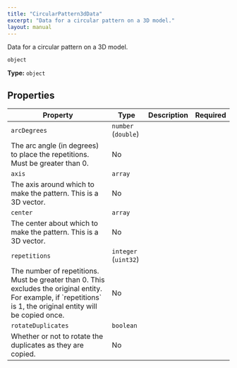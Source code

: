 ```yaml
---
title: "CircularPattern3dData"
excerpt: "Data for a circular pattern on a 3D model."
layout: manual
---
```


Data for a circular pattern on a 3D model.


`object`

**Type:** `object`





## Properties

| Property | Type | Description | Required |
|----------|------|-------------|----------|
| `arcDegrees` | `number` (`double`)
 | The arc angle (in degrees) to place the repetitions. Must be greater than 0. | No |
| `axis` | `array`
 | The axis around which to make the pattern. This is a 3D vector. | No |
| `center` | `array`
 | The center about which to make the pattern. This is a 3D vector. | No |
| `repetitions` | `integer` (`uint32`)
 | The number of repetitions. Must be greater than 0. This excludes the original entity. For example, if &#x60;repetitions&#x60; is 1, the original entity will be copied once. | No |
| `rotateDuplicates` | `boolean`
 | Whether or not to rotate the duplicates as they are copied. | No |


